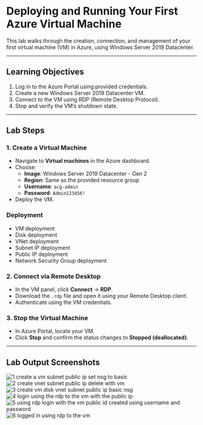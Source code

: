 # Deploying and Running Your First Azure Virtual Machine

This lab walks through the creation, connection, and management of your first virtual machine (VM) in Azure, using Windows Server 2019 Datacenter.

---

## Learning Objectives
1. Log in to the Azure Portal using provided credentials.
2. Create a new Windows Server 2019 Datacenter VM.
3. Connect to the VM using RDP (Remote Desktop Protocol).
4. Stop and verify the VM’s shutdown state.

---

## Lab Steps

### 1. Create a Virtual Machine
- Navigate to **Virtual machines** in the Azure dashboard.
- Choose:
  - **Image**: Windows Server 2019 Datacenter - Gen 2
  - **Region**: Same as the provided resource group
  - **Username**: `acg-admin`
  - **Password**: `Admin123456!`
- Deploy the VM.

### Deployment
- VM deployment
- Disk deployment
- VNet deployment
- Subnet IP deployment 
- Public IP deployment
- Network Security Group deployment


### 2. Connect via Remote Desktop
- In the VM panel, click **Connect** → **RDP**.
- Download the `.rdp` file and open it using your Remote Desktop client.
- Authenticate using the VM credentials.

### 3. Stop the Virtual Machine
- In Azure Portal, locate your VM.
- Click **Stop** and confirm the status changes to **Stopped (deallocated)**.

---

## Lab Output Screenshots

![1 create a vm subnet public ip set nsg to basic](https://github.com/user-attachments/assets/f6008aa8-8035-481f-8736-dbdcd669dd29)
![2 create vnet subnet public ip delete with vm](https://github.com/user-attachments/assets/a7742378-b39c-445c-af39-a41b85c4356a)
![3 create vm disk vnet subnet public ip basic nsg](https://github.com/user-attachments/assets/eda12289-1c71-4720-be73-113eb59fd85f)
![4 login using the rdp to the vm with the public ip](https://github.com/user-attachments/assets/379b0df1-0943-4180-b1f9-49fe7b7f239f)
![5 using rdp login with the vm public id created using username and password](https://github.com/user-attachments/assets/9f01c564-9268-481e-a9df-4df3e6e2e1fa)
![6 logged in using rdp to the vm](https://github.com/user-attachments/assets/18895f16-3335-45b2-80c8-e8e4a371a7ea)




